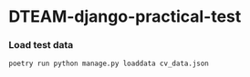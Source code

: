 # DTEAM-django-practical-test

### Load test data

```
poetry run python manage.py loaddata cv_data.json
```